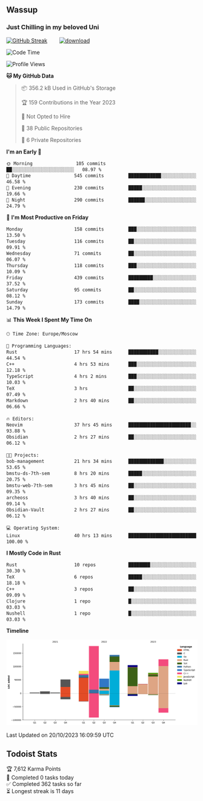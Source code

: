 ## Wassup 
### Just Chilling in my beloved Uni 

<!--
-->

[![GitHub Streak](http://github-readme-streak-stats.herokuapp.com?user=archeoss&theme=shades-of-purple&hide_border=true&date_format=j%20M%5B%20Y%5D)](https://git.io/streak-stats)&nbsp;&nbsp;&nbsp;&nbsp;&nbsp;&nbsp;&nbsp;&nbsp;[![download](https://user-images.githubusercontent.com/68448737/147796309-d8b65b1d-4dde-40d9-b03a-2b42aaa6cd43.jpeg)
](http://bmstu.ru/)

<!--START_SECTION:waka-->
![Code Time](http://img.shields.io/badge/Code%20Time-1%2C938%20hrs%209%20mins-blue)

![Profile Views](http://img.shields.io/badge/Profile%20Views-55-blue)

**🐱 My GitHub Data** 

> 📦 356.2 kB Used in GitHub's Storage 
 > 
> 🏆 159 Contributions in the Year 2023
 > 
> 🚫 Not Opted to Hire
 > 
> 📜 38 Public Repositories 
 > 
> 🔑 6 Private Repositories 
 > 
**I'm an Early 🐤** 

```text
🌞 Morning                105 commits         ██░░░░░░░░░░░░░░░░░░░░░░░   08.97 % 
🌆 Daytime                545 commits         ████████████░░░░░░░░░░░░░   46.58 % 
🌃 Evening                230 commits         █████░░░░░░░░░░░░░░░░░░░░   19.66 % 
🌙 Night                  290 commits         ██████░░░░░░░░░░░░░░░░░░░   24.79 % 
```
📅 **I'm Most Productive on Friday** 

```text
Monday                   158 commits         ███░░░░░░░░░░░░░░░░░░░░░░   13.50 % 
Tuesday                  116 commits         ██░░░░░░░░░░░░░░░░░░░░░░░   09.91 % 
Wednesday                71 commits          ██░░░░░░░░░░░░░░░░░░░░░░░   06.07 % 
Thursday                 118 commits         ███░░░░░░░░░░░░░░░░░░░░░░   10.09 % 
Friday                   439 commits         █████████░░░░░░░░░░░░░░░░   37.52 % 
Saturday                 95 commits          ██░░░░░░░░░░░░░░░░░░░░░░░   08.12 % 
Sunday                   173 commits         ████░░░░░░░░░░░░░░░░░░░░░   14.79 % 
```


📊 **This Week I Spent My Time On** 

```text
🕑︎ Time Zone: Europe/Moscow

💬 Programming Languages: 
Rust                     17 hrs 54 mins      ███████████░░░░░░░░░░░░░░   44.54 % 
C++                      4 hrs 53 mins       ███░░░░░░░░░░░░░░░░░░░░░░   12.18 % 
TypeScript               4 hrs 2 mins        ███░░░░░░░░░░░░░░░░░░░░░░   10.03 % 
TeX                      3 hrs               ██░░░░░░░░░░░░░░░░░░░░░░░   07.49 % 
Markdown                 2 hrs 40 mins       ██░░░░░░░░░░░░░░░░░░░░░░░   06.66 % 

🔥 Editors: 
Neovim                   37 hrs 45 mins      ███████████████████████░░   93.88 % 
Obsidian                 2 hrs 27 mins       ██░░░░░░░░░░░░░░░░░░░░░░░   06.12 % 

🐱‍💻 Projects: 
bob-management           21 hrs 34 mins      █████████████░░░░░░░░░░░░   53.65 % 
bmstu-ds-7th-sem         8 hrs 20 mins       █████░░░░░░░░░░░░░░░░░░░░   20.75 % 
bmstu-web-7th-sem        3 hrs 45 mins       ██░░░░░░░░░░░░░░░░░░░░░░░   09.35 % 
archeoss                 3 hrs 40 mins       ██░░░░░░░░░░░░░░░░░░░░░░░   09.14 % 
Obsidian-Vault           2 hrs 27 mins       ██░░░░░░░░░░░░░░░░░░░░░░░   06.12 % 

💻 Operating System: 
Linux                    40 hrs 13 mins      █████████████████████████   100.00 % 
```

**I Mostly Code in Rust** 

```text
Rust                     10 repos            ████████░░░░░░░░░░░░░░░░░   30.30 % 
TeX                      6 repos             █████░░░░░░░░░░░░░░░░░░░░   18.18 % 
C++                      3 repos             ██░░░░░░░░░░░░░░░░░░░░░░░   09.09 % 
Clojure                  1 repo              █░░░░░░░░░░░░░░░░░░░░░░░░   03.03 % 
Nushell                  1 repo              █░░░░░░░░░░░░░░░░░░░░░░░░   03.03 % 
```



**Timeline**

![Lines of Code chart](https://raw.githubusercontent.com/archeoss/archeoss/master/assets/bar_graph.png)


 Last Updated on 20/10/2023 16:09:59 UTC
<!--END_SECTION:waka-->

## Todoist Stats

<!-- TODO-IST:START -->
🏆  7,612 Karma Points           
🌸  Completed 0 tasks today           
✅  Completed 362 tasks so far           
⏳  Longest streak is 11 days
<!-- TODO-IST:END -->
